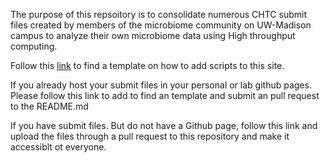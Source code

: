 The purpose of this repsoitory is to consolidate numerous CHTC submit files created by members of the microbiome community on UW-Madison campus to analyze their own microbiome data using High throughput computing. 

Follow this [link](https://uw-madison-microbiome-hub.github.io/CHTC_submit-files/CONTRIBUTING) to find a template on how to add scripts to this site.  

If you already host your submit files in your personal or lab github pages. Please follow this link to add to find an template and submit an pull request to the README.md

If you have submit files. But do not have a Github page, follow this link and upload the files through a pull request to this repository and make it accessiblt ot everyone.  
